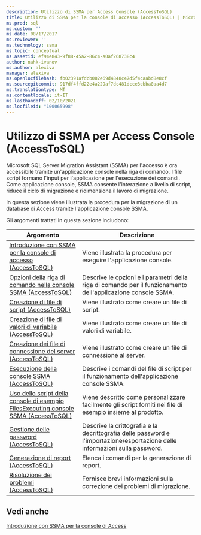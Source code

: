 ```yaml
---
description: Utilizzo di SSMA per Access Console (AccessToSQL)
title: Utilizzo di SSMA per la console di accesso (AccessToSQL) | Microsoft Docs
ms.prod: sql
ms.custom: ''
ms.date: 08/17/2017
ms.reviewer: ''
ms.technology: ssma
ms.topic: conceptual
ms.assetid: ef94e843-9f88-45a2-86c4-a0af268738c4
author: nahk-ivanov
ms.author: alexiva
manager: alexiva
ms.openlocfilehash: fb02391afdcb082e69d4848c47d5f4caabd8e8cf
ms.sourcegitcommit: 917df4ffd22e4a229af7dc481dcce3ebba0aa4d7
ms.translationtype: MT
ms.contentlocale: it-IT
ms.lasthandoff: 02/10/2021
ms.locfileid: "100065998"
---
```

# <a name="working-with-ssma-for-access-console-accesstosql"></a>Utilizzo di SSMA per Access Console (AccessToSQL)
Microsoft SQL Server Migration Assistant (SSMA) per l'accesso è ora accessibile tramite un'applicazione console nella riga di comando. I file script formano l'input per l'applicazione per l'esecuzione dei comandi. Come applicazione console, SSMA consente l'interazione a livello di script, riduce il ciclo di migrazione e ridimensiona il lavoro di migrazione.  
  
In questa sezione viene illustrata la procedura per la migrazione di un database di Access tramite l'applicazione console SSMA.  
  
Gli argomenti trattati in questa sezione includono:  
  
|Argomento|Descrizione|  
|-|-|  
|[Introduzione con SSMA per la console di accesso &#40;AccessToSQL&#41;](../../ssma/access/getting-started-with-ssma-for-access-console-accesstosql.md)|Viene illustrata la procedura per eseguire l'applicazione console.|  
|[Opzioni della riga di comando nella console SSMA &#40;AccessToSQL&#41;](../../ssma/access/command-line-options-in-ssma-console-accesstosql.md)|Descrive le opzioni e i parametri della riga di comando per il funzionamento dell'applicazione console SSMA.|  
|[Creazione di file di script &#40;AccessToSQL&#41;](../../ssma/access/creating-script-files-accesstosql.md)|Viene illustrato come creare un file di script.|  
|[Creazione di file di valori di variabile &#40;AccessToSQL&#41;](../../ssma/access/creating-variable-value-files-accesstosql.md)|Viene illustrato come creare un file di valori di variabile.|  
|[Creazione dei file di connessione del server &#40;AccessToSQL&#41;](../../ssma/access/creating-the-server-connection-files-accesstosql.md)|Viene illustrato come creare un file di connessione al server.|  
|[Esecuzione della console SSMA &#40;AccessToSQL&#41;](../../ssma/access/executing-the-ssma-console-accesstosql.md)|Descrive i comandi del file di script per il funzionamento dell'applicazione console SSMA.|  
|[Uso dello script della console di esempio FilesExecuting console SSMA &#40;AccessToSQL&#41;](../../ssma/access/working-sample-console-script-filesexecuting-ssma-console-accesstosql.md)|Viene descritto come personalizzare facilmente gli script forniti nei file di esempio insieme al prodotto.|  
|[Gestione delle password &#40;AccessToSQL&#41;](../../ssma/access/managing-passwords-accesstosql.md)|Descrive la crittografia e la decrittografia delle password e l'importazione/esportazione delle informazioni sulla password.|  
|[Generazione di report &#40;AccessToSQL&#41;](../../ssma/access/generating-reports-accesstosql.md)|Elenca i comandi per la generazione di report.|  
|[Risoluzione dei problemi &#40;AccessToSQL&#41;](../../ssma/access/troubleshooting-accesstosql.md)|Fornisce brevi informazioni sulla correzione dei problemi di migrazione.|  
  
## <a name="see-also"></a>Vedi anche  
[Introduzione con SSMA per la console di Access](getting-started-with-ssma-for-access-console-accesstosql.md)  
  
